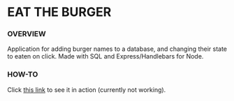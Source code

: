 # EAT THE BURGER

### OVERVIEW

Application for adding burger names to a database, and changing their state to eaten on click.
Made with SQL and Express/Handlebars for Node.

### HOW-TO
Click [this link](https://lit-meadow-76839.herokuapp.com/) to see it in action (currently not working).




